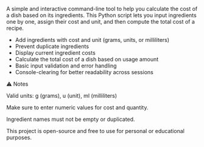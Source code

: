 A simple and interactive command-line tool to help you calculate the cost of a dish based on its ingredients. 
This Python script lets you input ingredients one by one, assign their cost and unit, and then compute the total cost of a recipe.

- Add ingredients with cost and unit (grams, units, or milliliters)
- Prevent duplicate ingredients
- Display current ingredient costs
- Calculate the total cost of a dish based on usage amount
- Basic input validation and error handling
- Console-clearing for better readability across sessions


⚠️ Notes

Valid units: g (grams), u (unit), ml (milliliters)

Make sure to enter numeric values for cost and quantity.

Ingredient names must not be empty or duplicated.

This project is open-source and free to use for personal or educational purposes.
